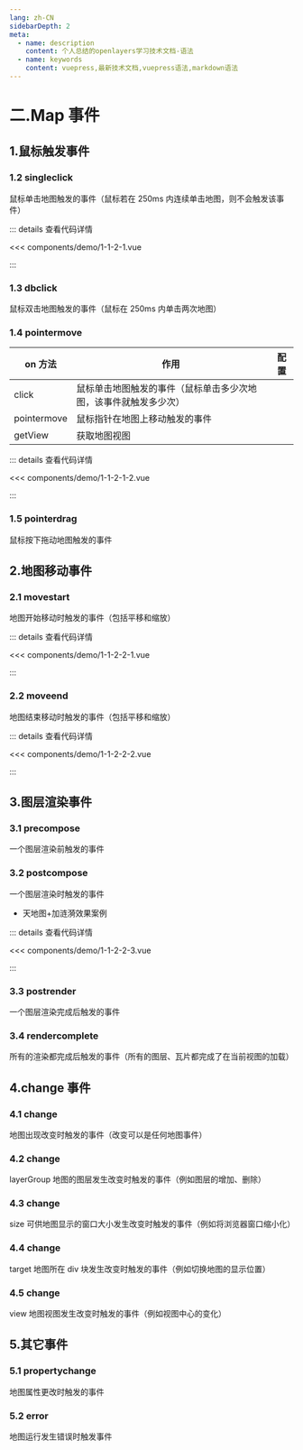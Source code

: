 ```yaml
---
lang: zh-CN
sidebarDepth: 2
meta:
  - name: description
    content: 个人总结的openlayers学习技术文档-语法
  - name: keywords
    content: vuepress,最新技术文档,vuepress语法,markdown语法
---
```


# 二.Map 事件

## 1.鼠标触发事件

### 1.2 singleclick

鼠标单击地图触发的事件（鼠标若在 250ms 内连续单击地图，则不会触发该事件）

  <Container url="/resume/?type=openlayers&name=1-1-2-1.vue" />

::: details 查看代码详情

<<< components/demo/1-1-2-1.vue

:::

### 1.3 dbclick

鼠标双击地图触发的事件（鼠标在 250ms 内单击两次地图）

### 1.4 pointermove

| on 方法     | 作用                                                             | 配置 |
| ----------- | ---------------------------------------------------------------- | ---- |
| click       | 鼠标单击地图触发的事件（鼠标单击多少次地图，该事件就触发多少次） |
| pointermove | 鼠标指针在地图上移动触发的事件                                   |
| getView     | 获取地图视图                                                     |

  <Container url="/resume/?type=openlayers&name=1-1-2-1-2.vue" />

::: details 查看代码详情

<<< components/demo/1-1-2-1-2.vue

:::

### 1.5 pointerdrag

鼠标按下拖动地图触发的事件

## 2.地图移动事件

### 2.1 movestart

地图开始移动时触发的事件（包括平移和缩放）

  <Container url="/resume/?type=openlayers&name=1-1-2-2-1.vue" />

::: details 查看代码详情

<<< components/demo/1-1-2-2-1.vue

:::

### 2.2 moveend

地图结束移动时触发的事件（包括平移和缩放）

<Container url="/resume/?type=openlayers&name=1-1-2-2-2.vue" />

::: details 查看代码详情

<<< components/demo/1-1-2-2-2.vue

:::

## 3.图层渲染事件

### 3.1 precompose

一个图层渲染前触发的事件

### 3.2 postcompose

一个图层渲染时触发的事件

- 天地图+加涟漪效果案例

<Container url="/resume/?type=openlayers&name=1-1-2-2-3.vue" />

::: details 查看代码详情

<<< components/demo/1-1-2-2-3.vue

:::

### 3.3 postrender

一个图层渲染完成后触发的事件

### 3.4 rendercomplete

所有的渲染都完成后触发的事件（所有的图层、瓦片都完成了在当前视图的加载）

## 4.change 事件

### 4.1 change

地图出现改变时触发的事件（改变可以是任何地图事件）

### 4.2 change

layerGroup 地图的图层发生改变时触发的事件（例如图层的增加、删除）

### 4.3 change

size 可供地图显示的窗口大小发生改变时触发的事件（例如将浏览器窗口缩小化）

### 4.4 change

target 地图所在 div 块发生改变时触发的事件（例如切换地图的显示位置）

### 4.5 change

view 地图视图发生改变时触发的事件（例如视图中心的变化）

## 5.其它事件

### 5.1 propertychange

地图属性更改时触发的事件

### 5.2 error

地图运行发生错误时触发事件
